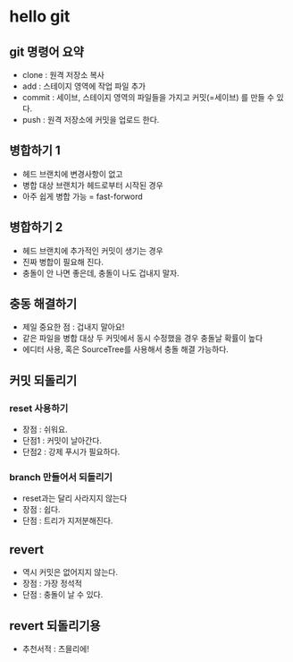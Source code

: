 # hello git

## git 명령어 요약

 - clone : 원격 저장소 복사
 - add : 스테이지 영역에 작업 파일 추가
 - commit : 세이브, 스테이지 영역의 파일들을 가지고 커밋(=세이브) 를 만들 수 있다.
 - push : 원격 저장소에 커밋을 업로드 한다.

 ## 병합하기 1

 - 헤드 브랜치에 변경사항이 없고
 - 병합 대상 브랜치가 헤드로부터 시작된 경우
 - 아주 쉽게 병합 가능 = fast-forword

 ## 병합하기 2
 - 헤드 브랜치에 추가적인 커밋이 생기는 경우
 - 진짜 병합이 필요해 진다.
 - 충돌이 안 나면 좋은데, 충돌이 나도 겁내지 말자.

 ## 충동 해결하기 

 - 제일 중요한 점 : 겁내지 말아요!
 - 같은 파일을 병합 대상 두 커밋에서 동시 수정했을 경우  충돌날 확률이 높다
 - 에디터 사용, 혹은 SourceTree를 사용해서 충돌 해결 가능하다.

 ## 커밋 되돌리기

 ### reset  사용하기

 - 장점 : 쉬워요.
 - 단점1 : 커밋이 날아간다. 
 - 단점2 : 강제 푸시가 필요하다.

 ### branch 만들어서 되돌리기
 
 - reset과는 달리 사라지지 않는다
 - 장점 : 쉽다.
 - 단점 : 트리가 지저분해진다.
 
 ## revert

 - 역시 커밋은 없어지지 않는다.
 - 장점 : 가장 정석적
 - 단점 : 충돌이 날 수 있다.

 ## revert 되돌리기용

 - 추천서적 : 츠믈리에!
